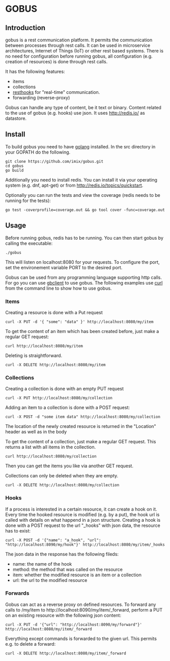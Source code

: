 # GOBUS
## Introduction
gobus is a rest communication platform. It permits the communication between processes through rest calls. It can be used in microservice architectures, Internet of Things (IoT) or other rest based systems. There is no need for configuration before running gobus, all configuration (e.g. creation of resources) is done through rest calls. 

It has the following features:
  * items
  * collections
  * [resthooks](http://resthooks.org/) for "real-time" communication.
  * forwarding (reverse-proxy)

Gobus can handle any type of content, be it text or binary. Content related to the use of gobus (e.g. hooks) use json. It uses http://redis.io/ as datastore.

## Install
To build gobus you need to have [golang](https://golang.org/) installed. In the src directory in your GOPATH do the following.
```
git clone https://github.com/imix/gobus.git
cd gobus
go build
```
Additionally you need to install redis. You can install it via your operating system (e.g. dnf, apt-get) or from http://redis.io/topics/quickstart.

Optionally you can run the tests and view the coverage (redis needs to be running for the tests):
```
go test -coverprofile=coverage.out && go tool cover -func=coverage.out
```

## Usage
Before running gobus, redis has to be running. You can then start gobus by calling the executable:
```
./gobus
```
This will listen on localhost:8080 for your requests. To configure the port, set the environement variable PORT to the desired port.

Gobus can be used from any programming language supporting http calls. For go you can use [gbclient](https://github.com/imix/gbclient) to use gobus. The following examples use [curl](https://curl.haxx.se/) from the command line to show how to use gobus.


### Items
Creating a resource is done with a Put request
```
curl -X PUT -d '{ "some": "data" }' http://localhost:8080/my/item
```

To get the content of an item which has been created before, just make a regular GET request:
```
curl http://localhost:8080/my/item
```

Deleting is straightforward.
```
curl -X DELETE http://localhost:8080/my/item
```

### Collections
Creating a collection is done with an empty PUT request
```
curl -X PUT http://localhost:8080/my/collection
```

Adding an item to a collection is done with a POST request:
```
curl -X POST -d "some item data" http://localhost:8080/my/collection
```
The location of the newly created resource is returned in the "Location" header as well as in the body

To get the content of a collection, just make a regular GET request. This returns a list with all items in the collection.
```
curl http://localhost:8080/my/collection
```
Then you can get the items you like via another GET request.

Collections can only be deleted when they are empty.
```
curl -X DELETE http://localhost:8080/my/collection
```

### Hooks
If a process is interested in a certain resource, it can create a hook on it. Every time the hooked resource is modified (e.g. by a put), the hook url is called with details on what happend in a json structure.
Creating a hook is done with a POST request to the url "\_hooks" with json data, the resource has to exist:
```
curl -X POST -d '{"name": "a_hook", "url": "http://localhost:8090/my/hook"}' http://localhost:8080/my/item/_hooks
```
The json data in the response has the following fileds:
  * name: the name of the hook
  * method: the method that was called on the resource
  * item: whether the modified resource is an item or a collection
  * url: the url to the modified resource


### Forwards
Gobus can act as a reverse proxy on defined resources. To forward any calls to /my/item to http://localhost:8090/my/item/\_forward, perform a PUT on an existing resource with the following json content:
```
curl -X PUT -d '{"url": "http://localhost:8090/my/forward"}' http://localhost:8080/my/item/_forward
```
Everything except commands is forwarded to the given url. This permits e.g. to delete a forward:
```
curl -X DELETE http://localhost:8080/my/item/_forward
```
